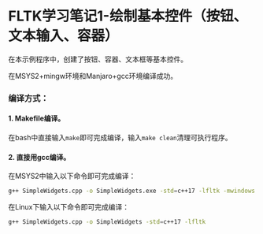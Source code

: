 # FLTK学习笔记1-绘制基本控件（按钮、文本输入、容器） #

在本示例程序中，创建了按钮、容器、文本框等基本控件。

在MSYS2+mingw环境和Manjaro+gcc环境编译成功。

### 编译方式： ###
#### 1. Makefile编译。 ####
在bash中直接输入`make`即可完成编译，输入`make clean`清理可执行程序。
#### 2. 直接用gcc编译。 ####
在MSYS2中输入以下命令即可完成编译：
```bash
g++ SimpleWidgets.cpp -o SimpleWidgets.exe -std=c++17 -lfltk -mwindows -DWIN32 -lole32 -luuid -lcomctl32
```
在Linux下输入以下命令即可完成编译：
```bash
g++ SimpleWidgets.cpp -o SimpleWidgets -std=c++17 -lfltk
```